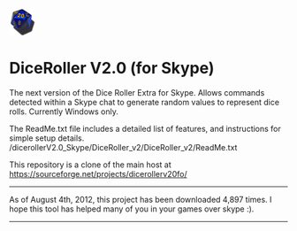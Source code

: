 ![My image](/dicerollerV2.0_Skype/D20.png) 
# DiceRoller V2.0 (for Skype)

The next version of the Dice Roller Extra for Skype. Allows commands detected within a Skype chat 
to generate random values to represent dice rolls. Currently Windows only.

The ReadMe.txt file includes a detailed list of features, and instructions for simple setup details. <br />
/dicerollerV2.0_Skype/DiceRoller_v2/DiceRoller_v2/ReadMe.txt

This repository is a clone of the main host at https://sourceforge.net/projects/dicerollerv20fo/

________________________________________________
As of August 4th, 2012, this project has been downloaded 4,897 times. 
I hope this tool has helped many of you in your games over skype :). 
________________________________________________
